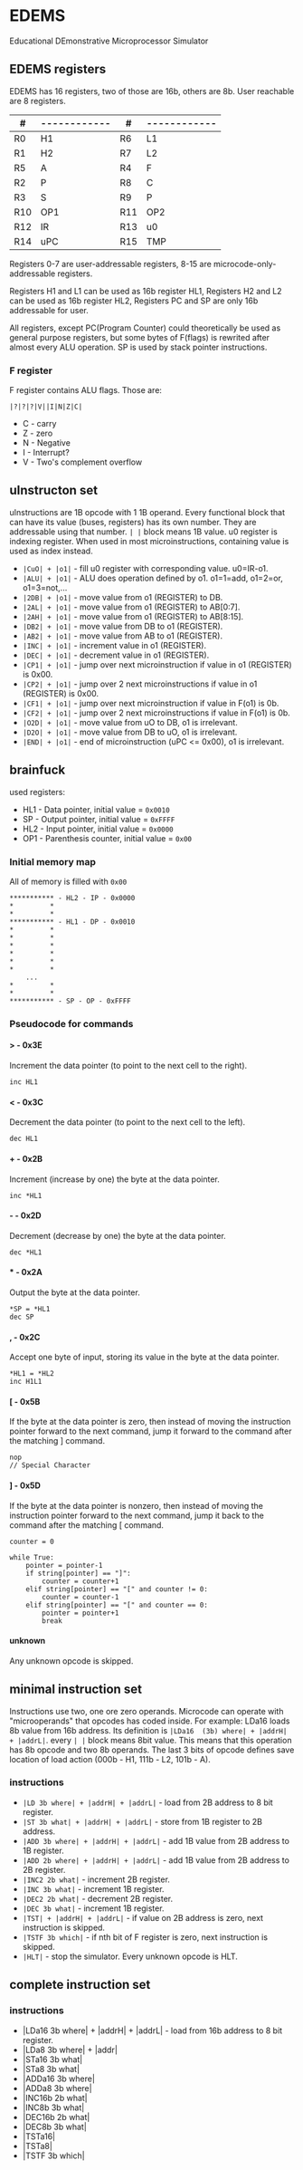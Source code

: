 # EDEMS
Educational DEmonstrative Microprocessor Simulator
## EDEMS  registers
EDEMS has 16 registers, two of those are 16b, others are 8b. User reachable are 8 registers.

| #   | ------------ | #   | ------------ |
|-----|--------------|-----|--------------|
| R0  | H1           | R6  | L1           |
| R1  | H2           | R7  | L2           |
| R5  | A            | R4  | F            |
| R2  | P            | R8  | C            |
| R3  | S            | R9  | P            |
| R10 | OP1          | R11 | OP2          |
| R12 | IR           | R13 | u0           |
| R14 | uPC          | R15 | TMP          |

Registers 0-7 are user-addressable registers, 8-15 are microcode-only-addressable registers.

Registers H1 and L1 can be used as 16b register HL1,
Registers H2 and L2 can be used as 16b register HL2,
Registers PC and SP are only 16b addressable for user.

All registers, except PC(Program Counter) could theoretically be used as general purpose registers, but some bytes of F(flags) is rewrited after almost every ALU operation. SP is used by stack pointer instructions.


### F register
F register contains ALU flags. Those are:

`|?|?|?|V||I|N|Z|C|`

- C - carry
- Z - zero
- N - Negative
- I - Interrupt?
- V - Two's complement overflow

## uInstructon set
uInstructions are 1B opcode with 1 1B operand. Every functional block that can have its value (buses, registers) has its own number. They are addressable using that number. `| |` block means 1B value. u0 register is indexing register. When used in most microinstructions, containing value is used as index instead.

- `|CuO| + |o1|` - fill u0 register with corresponding value. u0=IR-o1.
- `|ALU| + |o1|` - ALU does operation defined by o1. o1=1=add, o1=2=or, o1=3=not,...
- `|2DB| + |o1|` - move value from o1 (REGISTER) to DB.
- `|2AL| + |o1|` - move value from o1 (REGISTER) to AB[0:7].
- `|2AH| + |o1|` - move value from o1 (REGISTER) to AB[8:15].
- `|DB2| + |o1|` - move value from DB to o1 (REGISTER).
- `|AB2| + |o1|` - move value from AB to o1 (REGISTER).
- `|INC| + |o1|` - increment value in o1 (REGISTER).
- `|DEC| + |o1|` - decrement value in o1 (REGISTER).
- `|CP1| + |o1|` - jump over next microinstruction if value in o1 (REGISTER) is 0x00.
- `|CP2| + |o1|` - jump over 2 next microinstructions if value in o1 (REGISTER) is 0x00.
- `|CF1| + |o1|` - jump over next microinstruction if value in F(o1) is 0b.
- `|CF2| + |o1|` - jump over 2 next microinstructions if value in F(o1) is 0b.
- `|O2D| + |o1|` - move value from uO to DB, o1 is irrelevant.
- `|D2O| + |o1|` - move value from DB to uO, o1 is irrelevant.
- `|END| + |o1|` - end of microinstruction (uPC <= 0x00), o1 is irrelevant.

## brainfuck
used registers:

- HL1 - Data pointer, initial value = `0x0010`
- SP - Output pointer, initial value = `0xFFFF`
- HL2 - Input pointer, initial value = `0x0000`
- OP1 - Parenthesis counter, initial value = `0x00`

### Initial memory map
All of memory is filled with `0x00`

```
*********** - HL2 - IP - 0x0000
*         *
*         *
*********** - HL1 - DP - 0x0010
*         *
*         *
*         *
*         *
*         *
*         *
    ...
*         *
*         *
*********** - SP - OP - 0xFFFF
```
### Pseudocode for commands
#### > - 0x3E
Increment the data pointer (to point to the next cell to the right).
```
inc HL1
```
#### < - 0x3C
Decrement the data pointer (to point to the next cell to the left).
```
dec HL1
```
#### + - 0x2B
Increment (increase by one) the byte at the data pointer.
```
inc *HL1
```
#### - - 0x2D
Decrement (decrease by one) the byte at the data pointer.
```
dec *HL1
```
#### * - 0x2A
Output the byte at the data pointer.
```
*SP = *HL1
dec SP
```
#### , - 0x2C
Accept one byte of input, storing its value in the byte at the data pointer.
```
*HL1 = *HL2
inc H1L1
```
#### [ - 0x5B
If the byte at the data pointer is zero, then instead of moving the instruction pointer forward to the next command, jump it forward to the command after the matching ] command.
```
nop
// Special Character
```
#### ] - 0x5D
If the byte at the data pointer is nonzero, then instead of moving the instruction pointer forward to the next command, jump it back to the command after the matching [ command.
```
counter = 0

while True:
    pointer = pointer-1
    if string[pointer] == "]":
        counter = counter+1
    elif string[pointer] == "[" and counter != 0:
        counter = counter-1
    elif string[pointer] == "[" and counter == 0:
        pointer = pointer+1
        break
```

#### unknown
Any unknown opcode is skipped.

## minimal instruction set

Instructions use two, one ore zero operands. Microcode can operate with "microoperands" that opcodes has coded inside. For example: 
LDa16 loads 8b value from 16b address. Its definition is `|LDa16  (3b) where| + |addrH| + |addrL|`. every `| |` block means 8bit value. This means that this operation has 8b opcode and two 8b operands. The last 3 bits of opcode defines save location of load action (000b - H1, 111b - L2, 101b - A).

### instructions
- `|LD 3b where| + |addrH| + |addrL|` - load from 2B address to 8 bit register.
- `|ST 3b what| + |addrH| + |addrL|` - store from 1B register to 2B address.
- `|ADD 3b where| + |addrH| + |addrL|` - add 1B value from 2B address to 1B register.
- `|ADD 2b where| + |addrH| + |addrL|` - add 1B value from 2B address to 2B register.
- `|INC2 2b what|` - increment 2B register.
- `|INC 3b what|` - increment 1B register.
- `|DEC2 2b what|` - decrement 2B register.
- `|DEC 3b what|` - increment 1B register.
- `|TST| + |addrH| + |addrL|` - if value on 2B address is zero, next instruction is skipped.
- `|TSTF 3b which|` - if nth bit of F register is zero, next instruction is skipped.
- `|HLT|` - stop the simulator. Every unknown opcode is HLT.


## complete instruction set

### instructions
- |LDa16 3b where| + |addrH| + |addrL| - load from 16b address to 8 bit register.
- |LDa8 3b where| + |addr|
- |STa16 3b what|
- |STa8 3b what|
- |ADDa16 3b where|
- |ADDa8 3b where|
- |INC16b 2b what|
- |INC8b 3b what|
- |DEC16b 2b what|
- |DEC8b 3b what|
- |TSTa16|
- |TSTa8|
- |TSTF 3b which|
